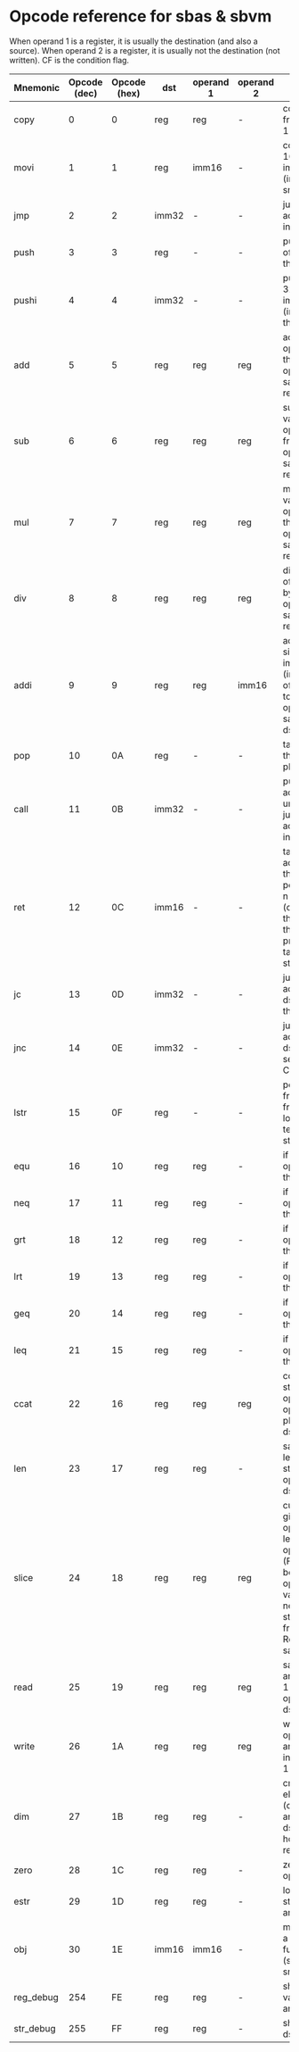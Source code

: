 # Opcode reference for sbas & sbvm

When operand 1 is a register, it is usually the destination (and also a source).
When operand 2 is a register, it is usually not the destination (not written).
CF is the condition flag.

Mnemonic | Opcode (dec) | Opcode (hex) |dst| operand 1 | operand 2 | Description
-------- | ------------ | ------------ | ------------ | --------- | --------- | -----------
copy    |0|0|reg| reg |-| copies value from operand 1 into srcreg
movi    |1|1|reg| imm16 |-| copies signed 16-bit immediate (integer) into srcreg
jmp     |2|2| imm32 |-| - | jumps to byte address given in operand 1
push    |3|3|reg|-| - | pushes value of dst 1 onto the stack
pushi   |4|4| imm32 |-| - | pushes signed 32-bit immediate (integer) onto the stack
add     |5|5|reg| reg | reg | adds value of operand 1 to that of operand 2 and saves the result in dst
sub     |6|6|reg| reg | reg | subtracts value of operand 2 from that of operand 1 and saves the result in dst
mul     |7|7|reg| reg | reg | multiplies value of operand 1 with that of operand 2 and saves the result in dst
div     |8|8|reg| reg | reg | divides value of operand 1 by that of operand 2 and saves the result in dst
addi    |9|9|reg| reg | imm16 | adds 16-bit signed immediate (integer) value of operand 2 to that of operand 1 and saves result in dst
pop     |10| 0A |reg|-| - | takes value off the stack and places it in dst
call    |11| 0B |imm32|-| - | pushes return address then unconditionally jumps to byte address given in dst
ret     |12| 0C |imm16|-| - | takes return address from the stack, pops the stack n times (operand 1), then jumps to the address previously taken from the stack
jc      |13| 0D |imm32|-| - | jump to address from dst if CF is set, then reset CF
jnc     |14| 0E |imm32|-| - | jump to address from dst if CF is not set, then reset CF
lstr    |15| 0F |reg|-| - | pops address from the stack from which it loads a NUL-terminated string into dst
equ     |16|10|reg| reg |-| if dst == operand 1 then set CF
neq     |17|11|reg| reg |-| if dst != operand 1 then set CF
grt     |18|12|reg| reg |-| if dst > operand 1 then set CF
lrt     |19|13|reg| reg |-| if dst < operand 1 then set CF
geq     |20|14|reg| reg |-| if dst >= operand 1 then set CF
leq     |21|15|reg| reg |-| if dst <= operand 1 then set CF
ccat    |22|16|reg| reg | reg | concatenate strings in operand 1 and operand2 and place result in dst
len     |23|17|reg| reg |-| save the length of string/array in operand 1 into dst
slice   |24|18|reg| reg | reg | cuts the string given in operand 1 to a length given in operand 2 (From the beginning). If operand 2 valuen is negative, the string gets cut from the end. Resultstring is saved in dst
read    |25|19|reg| reg | reg |saves value of array operand 1 at index operand 2 in dst
write   |26| 1A |reg| reg | reg |writes value of operand 2 into array of dst at index operand 1
dim     |27| 1B |reg| reg |-| create an n element (operand 1) array in dst. If dst already holds an array, resize it
zero    |28| 1C |reg| reg |-| zero dst and operand 1
estr    |29| 1D |reg| reg |-| load empty strings into dst and operand 1
obj     |30| 1E |imm16| imm16 |-| make a call to a native object function (specific to smallbasic)
reg\_debug |254| FE |reg| reg |-| show numeric values of dst and operand 1
str\_debug |255| FF |reg| reg | - | show string in dst
